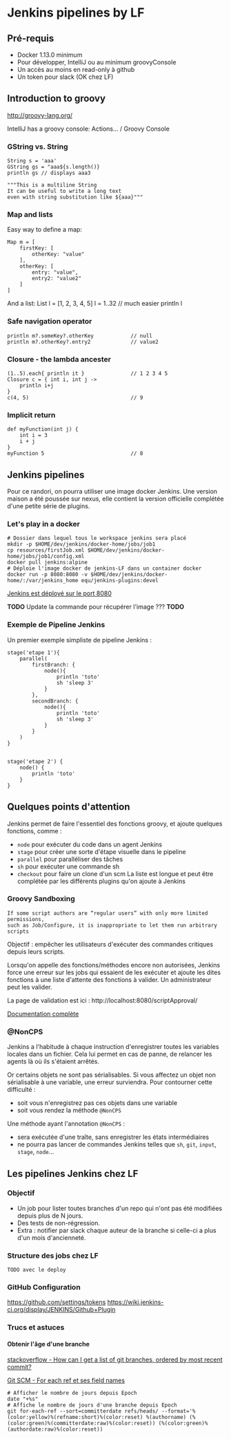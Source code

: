 # Jenkins pipelines by LF   

## Pré-requis
* Docker 1.13.0 minimum
* Pour développer, IntelliJ ou au minimum groovyConsole
* Un accès au moins en read-only à github
* Un token pour slack (OK chez LF)

## Introduction to groovy
http://groovy-lang.org/

IntelliJ has a groovy console: Actions... / Groovy Console

### GString vs. String

    String s = 'aaa'
    GString gs = "aaa${s.length()}
    println gs // displays aaa3
    
    """This is a multiline String
    It can be useful to write a long text
    even with string substitution like ${aaa}"""

### Map and lists
Easy way to define a map:

    Map m = [ 
        firstKey: [
            otherKey: "value"
        ],
        otherKey: [
            entry: "value",
            entry2: "value2"
        ]
    ]

And a list:
    List l = [1, 2, 3, 4, 5]
    l = 1..32 // much easier
    println l

### Safe navigation operator
    println m?.someKey?.otherKey            // null
    println m?.otherKey?.entry2             // value2
    
### Closure - the lambda ancester
    (1..5).each{ println it }               // 1 2 3 4 5
    Closure c = { int i, int j ->
        println i+j
    }
    c(4, 5)                                 // 9
### Implicit return
    def myFunction(int j) {
        int i = 3
        i + j
    }
    myFunction 5                            // 8
    

## Jenkins pipelines
Pour ce randori, on pourra utiliser une image docker Jenkins.
Une version maison a été poussée sur nexus, elle contient la 
version officielle complétée d'une petite série de plugins.

### Let's play in a docker
    # Dossier dans lequel tous le workspace jenkins sera placé
    mkdir -p $HOME/dev/jenkins/docker-home/jobs/job1
    cp resources/firstJob.xml $HOME/dev/jenkins/docker-home/jobs/job1/config.xml
    docker pull jenkins:alpine
    # Déploie l'image docker de jenkins-LF dans un container docker
    docker run -p 8080:8080 -v $HOME/dev/jenkins/docker-home/:/var/jenkins_home equ/jenkins-plugins:devel

[Jenkins est déployé sur le port 8080](http://localhost:8080)

**TODO** Update la commande pour récupérer l'image ??? **TODO** 

### Exemple de Pipeline Jenkins
Un premier exemple simpliste de pipeline Jenkins :

    stage('etape 1'){
        parallel(
            firstBranch: {
                node(){
                    println 'toto'
                    sh 'sleep 3'
                }
            },
            secondBranch: {
                node(){
                    println 'toto'
                    sh 'sleep 3'
                }
            }
        )
    }
        
        
    stage('etape 2') {
        node() {
            println 'toto'
        }
    }

## Quelques points d'attention
Jenkins permet de faire l'essentiel des fonctions groovy, et ajoute quelques fonctions, comme :
* ```node``` pour exécuter du code dans un agent Jenkins
* ```stage``` pour créer une sorte d'étape visuelle dans le pipeline
* ```parallel``` pour paralléliser des tâches
* ```sh``` pour exécuter une commande sh
* ```checkout``` pour faire un clone d'un scm
La liste est longue et peut être complétée par les différents plugins qu'on ajoute à Jenkins

### Groovy Sandboxing

    If some script authors are “regular users” with only more limited permissions,
    such as Job/Configure, it is inappropriate to let them run arbitrary scripts

Objectif : empêcher les utilisateurs d'exécuter des commandes critiques depuis leurs scripts.

Lorsqu'on appelle des fonctions/méthodes encore non autorisées, Jenkins force une erreur sur les jobs
qui essaient de les exécuter et ajoute les dites fonctions à une liste d'attente des fonctions à 
valider. Un administrateur peut les valider.

La page de validation est ici :
http://localhost:8080/scriptApproval/

[Documentation complète](https://wiki.jenkins-ci.org/display/JENKINS/Script+Security+Plugin)

### @NonCPS
Jenkins a l'habitude à chaque instruction d'enregistrer toutes les variables locales dans un fichier.
Cela lui permet en cas de panne, de relancer les agents là où ils s'étaient arrêtés.

Or certains objets ne sont pas sérialisables. Si vous affectez un objet non sérialisable à une
variable, une erreur surviendra. Pour contourner cette difficulté :
 * soit vous n'enregistrez pas ces objets dans une variable
 * soit vous rendez la méthode `@NonCPS`
 
Une méthode ayant l'annotation `@NonCPS` :
* sera exécutée d'une traîte, sans enregistrer les états intermédiaires
* ne pourra pas lancer de commandes Jenkins telles que `sh`, `git`, `input`, `stage`, `node`...

## Les pipelines Jenkins chez LF
### Objectif
* Un job pour lister toutes branches d'un repo qui n'ont pas été modifiées depuis plus de N jours.
* Des tests de non-régression.
* Extra : notifier par slack chaque auteur de la branche si celle-ci a plus d'un mois d'ancienneté.

### Structure des jobs chez LF
    TODO avec le deploy
    
### GitHub Configuration
https://github.com/settings/tokens
https://wiki.jenkins-ci.org/display/JENKINS/Github+Plugin

### Trucs et astuces
#### Obtenir l'âge d'une branche
[stackoverflow - How can I get a list of git branches, ordered by most recent commit?](http://stackoverflow.com/questions/5188320/how-can-i-get-a-list-of-git-branches-ordered-by-most-recent-commit)

[Git SCM - For each ref et ses field names](https://git-scm.com/docs/git-for-each-ref/2.5.1)


    # Afficher le nombre de jours depuis Epoch
    date "+%s"
    # Affiche le nombre de jours d'une branche depuis Epoch
    git for-each-ref --sort=committerdate refs/heads/ --format='%(color:yellow)%(refname:short)%(color:reset) %(authorname) (%(color:green)%(committerdate:raw)%(color:reset)) (%(color:green)%(authordate:raw)%(color:reset))



